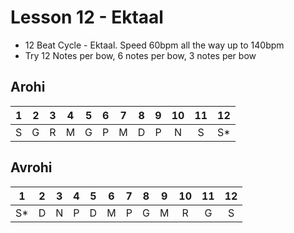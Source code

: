# Lesson 12 - Ektaal


- 12 Beat Cycle - Ektaal.  Speed 60bpm all the way up to 140bpm
- Try 12 Notes per bow, 6 notes per bow, 3 notes per bow

## Arohi

1 | 2 | 3 | 4 | 5 | 6 | 7 | 8 | 9 | 10 | 11 | 12
:-: | :-: | :-: | :-: | :-: | :-: | :-: | :-: | :-: | :-: | :-: | :-: 
S | G | R | M | G | P | M | D | P | N | S | S*

## Avrohi

1 | 2 | 3 | 4 | 5 | 6 | 7 | 8 | 9 | 10 | 11 | 12
:-: | :-: | :-: | :-: | :-: | :-: | :-: | :-: | :-: | :-: | :-: | :-: 
S* | D | N | P | D | M | P | G | M | R | G | S